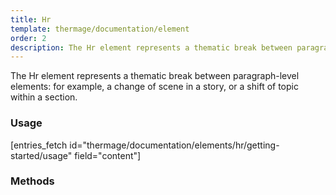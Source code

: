 ```yaml
---
title: Hr
template: thermage/documentation/element
order: 2
description: The Hr element represents a thematic break between paragraph-level elements for example, a change of scene in a story, or a shift of topic within a section.
---
```


The Hr element represents a thematic break between paragraph-level elements: for example, a change of scene in a story, or a shift of topic within a section.

### Usage

[entries_fetch id="thermage/documentation/elements/hr/getting-started/usage" field="content"]

### Methods